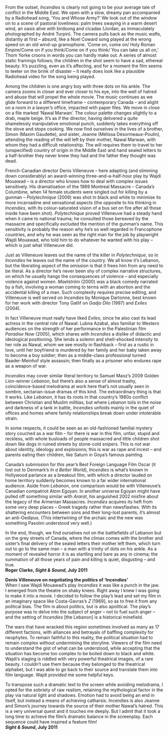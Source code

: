 
From the outset, _Incendies_ is clearly not going to be your average tale of conflict in the Middle East. We open with a slow, dreamy pan accompanied by a Radiohead song, ‘You and Whose Army?’ We look out of the window on to a scene of pastoral loveliness: palm trees swaying in a warm desert wind, an oasis alive with birdsong and cicadas (Jordan, as immaculately photographed by André Turpin). The camera pulls back as the music wafts, distantly at first – absurd, like a Noel Coward song played at the wrong speed on an old wind-up gramophone. ‘Come on, come on/ Holy Roman Empire/Come on if you think/Come on if you think/ You can take us all on,’ Thom Yorke croons in words you can hardly make out. A series of almost static framings follows; the children in the shot seem to have a sad, ethereal beauty. It’s puzzling, even as it’s affecting, and for a moment the film seems to teeter on the brink of disaster – it really does look like a plausible Radiohead video for the song being played.

Among the children is one angry boy with three dots on his ankle. The camera zooms in closer and ever closer to his eye, into the well of hatred and abuse that will propel the whole movie. The music continues as we glide forward to a different timeframe – contemporary Canada – and alight on a room in a lawyer’s office, impacted with paper files. We move in close on a file marked ‘Nawal Marwan’.  The colour palette changes slightly to a drab, maple beige. It’s as if the director, having delivered a quite shamelessly manipulative emotional punch, suddenly takes everything off the stove and stops cooking. We now find ourselves in the lives of a brother, Simon (Maxim Gaudette), and sister, Jeanne (Mélissa Désormeaux-Poulin), attending the reading of the will left by their mother, Nawal Marwan, with whom they had a difficult relationship. The will requires them to travel to her (unspecified) country of origin in the Middle East and hand sealed letters to a half-brother they never knew they had and the father they thought was dead.

French-Canadian director Denis Villeneuve – here adapting (and slimming down considerably) an award-winning three-and-a-half-hour play by Wajdi Mouawad – is a director who knows how to deal with complex issues sensitively. His dramatisation of the 1989 Montreal Massacre – Canada’s Columbine, when 14 female students were singled out for killing by a gunman – _Polytechnique_ (2009) was shot in black and white to minimise its more incarnadine and sensational aspects (the opposite to his thinking in _Incendies_, with its colour-saturated vision of a bus set on fire after all those inside have been shot). _Polytechnique_ proved Villeneuve had a steady hand when it came to national trauma; he consulted those bereaved by the massacre and specifically excluded the mention of the gunman’s name. This sensitivity is probably the reason why he’s so well regarded in Francophone countries, and why he was seen as the right man for the job by playwright Wajdi Mouawad, who told him to do whatever he wanted with his play – which is just what Villeneuve did.

Just as Villeneuve leaves out the name of the killer in _Polytechnique_, so in _Incendies_ he leaves out the name of the country. We all know it’s Lebanon, but the liberating aspect of the omission is that it frees him from any need to be literal. As a director he’s never been shy of complex narrative structures, on which he usually hangs the consequences of violence – and especially violence against women. _Maelström_ (2000) was a black comedy narrated by a fish, involving a woman coming to terms with an abortion and the accidental killing of a man. Such complexity requires precise editing, and Villeneuve is well served on _Incendies_ by Monique Dartonne, best known for her work with director Tony Gatlif on _Gadjo Dilo_ (1997) and _Exiles_ (2004).

In fact Villeneuve must really have liked _Exiles_, since he also cast its lead actress in the central role of Nawal: Lubna Azabal, also familiar to Western audiences on the strength of her performance in the Palestinian film _Paradise Now_ (2005), which shares with _Incendies_ a dislike of didactic and ideological positioning. She lends a solemn and shell-shocked intensity to her role as Nawal, whom we see mostly in flashback – first as a rustic in love, until her boyfriend is murdered by her family and her baby taken away to become a boy soldier; then as a middle-class professional turned Baader-Meinhof style assassin; then finally as a prisoner who endures rape as a weapon of war.

_Incendies_ may cover similar literal territory to Samuel Maoz’s 2009 Golden Lion-winner _Lebanon_, but there’s also a sense of almost trashy, coincidence-based melodrama at work here that’s not usually seen in sombre, sectarian-issue dramas of this kind. The extraordinary thing is that it works. Like _Lebanon_, it has its roots in that country’s 1980s conflict between Christian and Muslim militias, but where _Lebanon_ toils in the noise and darkness of a tank in battle, _Incendies_ unfolds mainly in the quiet of offices and homes where family relationships break down under intolerable strain.

In some respects, it could be seen as an old-fashioned familial mystery story couched as a war film – for there is war in this film, unfair, stupid and reckless, with whole busloads of people massacred and little children shot down like dogs in ruined streets by stone-cold snipers. This is not war about identity, ideology and explosions; this is war as rape and incest – and parents eating their children, like Saturn in Goya’s famous painting.

Canada’s submission for this year’s Best Foreign Language Film Oscar (it lost out to Denmark’s _In a Better World_), _Incendies_ is what’s known in Hollywood parlance as a breakout film, with which a director lauded on home territory suddenly becomes known to a far wider international audience. Aside from _Lebanon_, one comparison would be with Villeneuve’s Canadian compatriot Atom Egoyan.  In another universe Egoyan might have pulled off something similar with _Ararat_, his anguished 2002 misfire about the legacy of the Armenian Massacres. _Incendies_ acquires its heft from some very deep places – Greek tragedy rather than newsflashes. With its shattering encounters between sons and their long-lost parents, it’s almost an anti-Oedipus. (This intertwining of the archaic and the new was something Pasolini understood very well.)

In the end, though, we find ourselves not on the battlefields of Lebanon but on the grey streets of Canada, where the climax comes with the brother and sister’s final delivery of the sealed letters their mother left them, which turn out to go to the same man – a man with a trinity of dots on his ankle. As a moment of revealed horror it is as startling and bare as any in cinema; the summation of all those years of pain and killing is quiet, disgusting – and true.<br>
**Roger Clarke, _Sight & Sound_, July 2011**<br>

**Denis Villeneuve on negotiating the politics of ‘Incendies’**<br>
When I saw Wajdi Mouawad’s play _Incendies_ it was like a punch in the jaw.  
I emerged from the theatre on shaky knees. Right away I knew I was going to make it into a movie. I decided to follow the play’s lead and set my film in an imaginary space like Costa-Gavras’s _Z_ [1969], so as to free it from any political bias. The film is about politics, but is also apolitical. The play’s purpose was to delve into the subject of anger – not to fuel such anger – and the setting of _Incendies_ [the Lebanon] is a historical minefield.

The wars that have wracked this region sometimes involved as many as 17 different factions, with alliances and betrayals of baffling complexity for neophytes. To remain faithful to this reality, the political situation had to remain complex without undermining the storyline. Viewers of the film need to understand the gist of what can be understood, while accepting that the situation has become too complex to be boiled down to black and white. Wajdi’s staging is riddled with very powerful theatrical images, of a rare beauty. I couldn’t use them because they belonged to the theatrical alphabet, but I was able to go back to their source and translate them into film language. Wajdi provided me some helpful keys.

To transpose such a dramatic text to the screen while avoiding melodrama, I opted for the sobriety of raw realism, retaining the mythological factor in the play via natural light and shadows. Emotion had to avoid being an end in itself, but instead a means of achieving catharsis. Incendies is also Jeanne and Simon’s journey towards the source of their mother Nawal’s hatred. This is a very universal quest and it touches me deeply. But I admit that it took a long time to achieve the film’s dramatic balance in the screenplay. Each sequence could have inspired a  feature film!<br>
**_Sight & Sound_, July 2011**<br>
<!--stackedit_data:
eyJoaXN0b3J5IjpbLTE1MTI3OTc2NDhdfQ==
-->